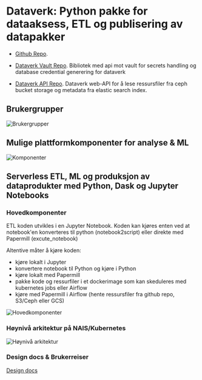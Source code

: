 # Dataverk: Python pakke for dataaksess, ETL og publisering av datapakker

* [Github Repo](https://github.com/navikt/dataverk).

* [Dataverk Vault Repo](https://github.com/navikt/dataverk-vault). Bibliotek med api mot vault for secrets handling og database credential generering for dataverk

* [Dataverk API Repo](https://github.com/navikt/dataverk-api). Dataverk web-API for å lese ressursfiler fra ceph bucket storage og metadata fra elastic search index.


## Brukergrupper

![Brukergrupper](./docs/brukergrupper.svg)

## Mulige plattformkomponenter for analyse & ML

![Komponenter](./docs/plattform.svg)


## Serverless ETL, ML og produksjon av dataprodukter med Python, Dask og Jupyter Notebooks

### Hovedkomponenter

ETL koden utvikles i en Jupyter Notebook. Koden kan kjøres enten ved at notebook'en konverteres til python (notebook2script) eller direkte med Papermill (excute_notebook)

Altentive måter å kjøre koden:
- kjøre lokalt i Jupyter
- konvertere notebook til Python og kjøre i Python
- kjøre lokalt med Papermill
- pakke kode og ressurfiler i et dockerimage som kan skeduleres med kubernetes jobs eller Airflow
- kjøre med Papermill i Airflow (hente ressursfiler fra github repo, S3/Ceph eller GCS) 


![Hovedkomponenter](./docs/komponenter.svg)

### Høynivå arkitektur på NAIS/Kubernetes

![Høynivå arkitektur](./docs/dataverk.svg)


### Design docs & Brukerreiser
[Design docs](https://docs.google.com/presentation/d/1f6BO91pCkE_TryQyWelxbUWoU16Qi3IaX_Kx1w7qG04/edit?usp=sharing)



